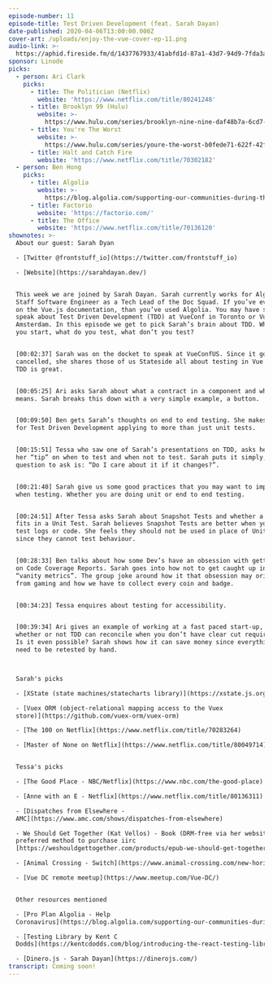 ```yaml
---
episode-number: 11
episode-title: Test Driven Development (feat. Sarah Dayan)
date-published: 2020-04-06T13:00:00.000Z
cover-art: /uploads/enjoy-the-vue-cover-ep-11.png
audio-link: >-
  https://aphid.fireside.fm/d/1437767933/41abfd1d-87a1-43d7-94d9-7fda3a5120e1/39e14f8d-e5fc-4c0a-929f-0bda2ee9265c.mp3
sponsor: Linode
picks:
  - person: Ari Clark
    picks:
      - title: The Politician (Netflix)
        website: 'https://www.netflix.com/title/80241248'
      - title: Brooklyn 99 (Hulu)
        website: >-
          https://www.hulu.com/series/brooklyn-nine-nine-daf48b7a-6cd7-4ef6-b639-a4811ec95232
      - title: You're The Worst
        website: >-
          https://www.hulu.com/series/youre-the-worst-b0fede71-622f-42fe-b3e5-1c066540120b
      - title: Halt and Catch Fire
        website: 'https://www.netflix.com/title/70302182'
  - person: Ben Hong
    picks:
      - title: Algolia
        website: >-
          https://blog.algolia.com/supporting-our-communities-during-this-time-of-need/
      - title: Factorio
        website: 'https://factorio.com/'
      - title: The Office
        website: 'https://www.netflix.com/title/70136120'
shownotes: >-
  About our guest: Sarah Dyan

  - [Twitter @frontstuff_io](https://twitter.com/frontstuff_io)

  - [Website](https://sarahdayan.dev/)


  This week we are joined by Sarah Dayan. Sarah currently works for Algolia as a
  Staff Software Engineer as a Tech Lead of the Doc Squad. If you’ve ever gone
  on the Vue.js documentation, than you’ve used Algolia. You may have seen Sarah
  speak about Test Driven Development (TDD) at VueConf in Toronto or Vue.js
  Amsterdam. In this episode we get to pick Sarah’s brain about TDD. Where do
  you start, what do you test, what don’t you test?


  [00:02:37] Sarah was on the docket to speak at VueConfUS. Since it got
  cancelled, she shares those of us Stateside all about testing in Vue and why
  TDD is great.   


  [00:05:25] Ari asks Sarah about what a contract in a component and what it
  means. Sarah breaks this down with a very simple example, a button. 


  [00:09:50] Ben gets Sarah’s thoughts on end to end testing. She makes a case
  for Test Driven Development applying to more than just unit tests. 


  [00:15:51] Tessa who saw one of Sarah’s presentations on TDD, asks her about
  her “tip” on when to test and when not to test. Sarah puts it simply, the
  question to ask is: “Do I care about it if it changes?”. 


  [00:21:40] Sarah give us some good practices that you may want to implement
  when testing. Whether you are doing unit or end to end testing. 


  [00:24:51] After Tessa asks Sarah about Snapshot Tests and whether a link text
  fits in a Unit Test. Sarah believes Snapshot Tests are better when you want to
  test logs or code. She feels they should not be used in place of Unit Tests,
  since they cannot test behaviour. 


  [00:28:33] Ben talks about how some Dev’s have an obsession with getting 100’s
  on Code Coverage Reports. Sarah goes into how not to get caught up in the
  “vanity metrics”. The group joke around how it that obsession may originate
  from gaming and how we have to collect every coin and badge. 


  [00:34:23] Tessa enquires about testing for accessibility.  


  [00:39:34] Ari gives an example of working at a fast paced start-up, and
  whether or not TDD can reconcile when you don’t have clear cut requirements.
  Is it even possible? Sarah shows how it can save money since everything won’t
  need to be retested by hand. 



  Sarah's picks

  - [XState (state machines/statecharts library)](https://xstate.js.org/)

  - [Vuex ORM (object-relational mapping access to the Vuex
  store)](https://github.com/vuex-orm/vuex-orm)

  - [The 100 on Netflix](https://www.netflix.com/title/70283264)

  - [Master of None on Netflix](https://www.netflix.com/title/80049714)


  Tessa's picks

  - [The Good Place - NBC/Netflix](https://www.nbc.com/the-good-place)

  - [Anne with an E - Netflix](https://www.netflix.com/title/80136311)

  - [Dispatches from Elsewhere -
  AMC](https://www.amc.com/shows/dispatches-from-elsewhere)

  - We Should Get Together (Kat Vellos) - Book (DRM-free via her website and her
  preferred method to purchase iirc
  [https://weshouldgettogether.com/products/epub-we-should-get-together-the-secret-to-cultivating-better-friendships](https://weshouldgettogether.com/products/epub-we-should-get-together-the-secret-to-cultivating-better-friendships))

  - [Animal Crossing - Switch](https://www.animal-crossing.com/new-horizons/)

  - [Vue DC remote meetup](https://www.meetup.com/Vue-DC/)


  Other resources mentioned

  - [Pro Plan Algolia - Help
  Coronavirus](https://blog.algolia.com/supporting-our-communities-during-this-time-of-need/)

  - [Testing Library by Kent C
  Dodds](https://kentcdodds.com/blog/introducing-the-react-testing-library)

  - [Dinero.js - Sarah Dayan](https://dinerojs.com/)
transcript: Coming soon!
---
```

